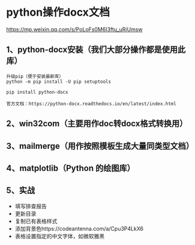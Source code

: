 # python操作docx文档

https://mp.weixin.qq.com/s/PoLoFs0M6I3ftu_uRiUmsw

## 1、python-docx安装（我们大部分操作都是使用此库）
```
升级pip（便于安装最新库）
python -m pip install -U pip setuptools

pip install python-docx

官方文档：https://python-docx.readthedocs.io/en/latest/index.html
```

## 2、win32com（主要用作doc转docx格式转换用）

## 3、mailmerge（用作按照模板生成大量同类型文档）

## 4、matplotlib（Python 的绘图库）

## 5、实战
- 填写排查报告
- 更新目录
- 复制已有表格样式
- 添加背景色https://codeantenna.com/a/Cpu3P4LkX6
- 表格设置指定的中文字体，如微软雅黑







